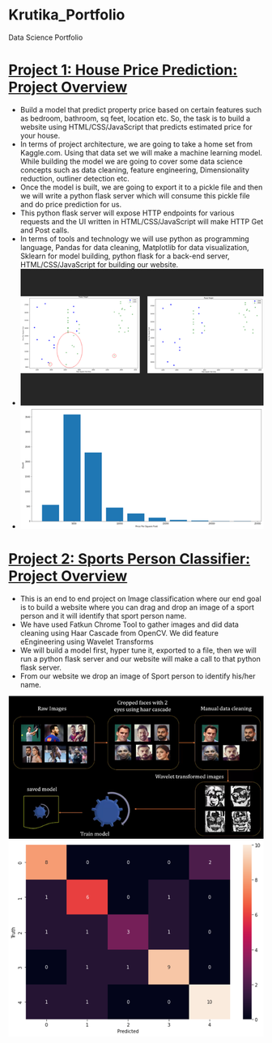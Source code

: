 # Krutika_Portfolio
Data Science Portfolio

# [Project 1: House Price Prediction: Project Overview](https://github.com/KrutikaDesai02/HousePricePrediction)
* Build a model that predict property price based on certain features such as bedroom, bathroom, sq feet, location etc. So, the task is to build a website using HTML/CSS/JavaScript that predicts estimated price for your house.
* In terms of project architecture, we are going to take a home set from Kaggle.com. Using that data set we will make a machine learning model. While building the model we are going to cover some data science concepts such as data cleaning, feature engineering, Dimensionality reduction, outliner detection etc.
* Once the model is built, we are going to export it to a pickle file and then we will write a python flask server which will consume this pickle file and do price prediction for us.
* This python flask server will expose HTTP endpoints for various requests and the UI written in HTML/CSS/JavaScript will make HTTP Get and Post calls.
* In terms of tools and technology we will use python as programming language, Pandas for data cleaning, Matplotlib for data visualization, Sklearn for model building, python flask for a back-end server, HTML/CSS/JavaScript for building our website.
* ![](https://github.com/KrutikaDesai02/Krutika_Portfolio/blob/main/images/1%20tbr52QE8lXy60Ta-zOqsbA.png)
* ![](https://github.com/KrutikaDesai02/Krutika_Portfolio/blob/main/images/1%20rVSk8IsLuNwgtU8zgEAtkw.png)

# [Project 2: Sports Person Classifier: Project Overview](https://github.com/KrutikaDesai02/SportsPersonClassifier)
* This is an end to end project on Image classification where our end goal is to build a website where you can drag and drop an image of a sport person and it will identify that sport person name.
* We have used Fatkun Chrome Tool to gather images and did data cleaning using Haar Cascade from OpenCV. We did feature eEngineering using Wavelet Transforms
* We will build a model first, hyper tune it, exported to a file, then we will run a python flask server and our website will make a call to that python flask server. 
* From our website we drop an image of Sport person to identify his/her name.

![](https://github.com/KrutikaDesai02/Krutika_Portfolio/blob/main/images/1%20LnQBd6BeH2TyZplSB0L17A.png)
![](https://github.com/KrutikaDesai02/Krutika_Portfolio/blob/main/images/index.png)

